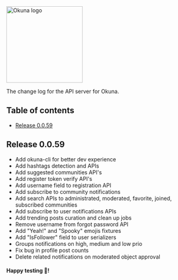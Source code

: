 <img alt="Okuna logo" src="https://i.snag.gy/FAgp8K.jpg" width="200">

The change log for the API server for Okuna.

## Table of contents

- [Release 0.0.59](#release-0.0.59)

## Release 0.0.59

- Add okuna-cli for better dev experience
- Add hashtags detection and APIs
- Add suggested communities API's
- Add register token verify API's
- Add username field to registration API
- Add subscribe to community notifications
- Add search APIs to administrated, moderated, favorite, joined, subscribed
  communities
- Add subscribe to user notifications APIs
- Add trending posts curation and clean up jobs
- Remove username from forgot password API
- Add "Yeah!" and "Spooky" emojis fixtures
- Add "IsFollower" field to user serializers
- Groups notifications on high, medium and low prio
- Fix bug in profile post counts
- Delete related notifications on moderated object approval

#### Happy testing 🎉!

